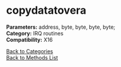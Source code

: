 # copydatatovera

**Parameters:** address, byte, byte, byte, byte;  
**Category:** IRQ routines  
**Compatibility:** X16  


[Back to Categories](../categories/irq_routines.md)  
[Back to Methods List](../../SUMMARY.md)
